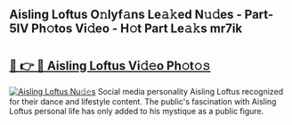 ## Aisling Loftus O𝚗lyf𝚊ns Le𝚊𝚔ed N𝚞𝚍es - Part-5IV Ph𝚘tos Vi𝚍eo - H𝚘t Part Le𝚊𝚔s mr7ik

# <h2><a href="http://hf4c5l.feru.top/?c=Aisling+Loftus">🔗 👉 🔴 Aisling Loftus Vi𝚍𝚎o Ph𝚘t𝚘𝚜</a></h2>

[![Aisling Loftus Nu𝚍𝚎s](https://i.imgur.com/0TWrTi3.gif)](http://hf4c5l.feru.top/?c=Aisling+Loftus)
Social media personality Aisling Loftus recognized for their dance and lifestyle content. The public's fascination with Aisling Loftus personal life has only added to his mystique as a public figure. 
